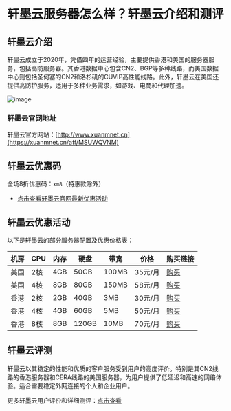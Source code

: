 # 轩墨云服务器怎么样？轩墨云介绍和测评

## 轩墨云介绍
轩墨云成立于2020年，凭借四年的运营经验，主要提供香港和美国的服务器服务，包括高防服务器。其香港数据中心包含CN2、BGP等多种线路，而美国数据中心则包括圣何塞的CN2和洛杉矶的CUVIP高性能线路。此外，轩墨云在美国还提供高防护服务，适用于多种业务需求，如游戏、电商和代理加速。

![image](https://github.com/vklook6127/xuanmnet/assets/169528995/95409cd0-c99c-44db-aef3-0dda9d07bac5)

### 轩墨云官网地址
轩墨云官方网站：[http://www.xuanmnet.cn](https://xuanmnet.cn/aff/MSUWQVNM)

## 轩墨云优惠码
全场8折优惠码：`xm8`（特惠款除外）

- [点击查看轩墨云官网最新优惠活动](https://xuanmnet.cn/aff/MSUWQVNM)

## 轩墨云优惠活动
以下是轩墨云的部分服务器配置及优惠价格表：

| 机房 | CPU  | 内存 | 硬盘  | 带宽  | 价格     | 购买链接                          |
|------|------|------|-------|-------|----------|-----------------------------------|
| 美国 | 2核  | 4GB  | 50GB  | 100MB | 35元/月  | [购买](https://xuanmnet.cn/aff/MSUWQVNM)    |
| 美国 | 4核  | 8GB  | 80GB  | 150MB | 58元/月  | [购买](https://xuanmnet.cn/aff/MSUWQVNM)    |
| 香港 | 2核  | 2GB  | 40GB  | 3MB   | 30元/月  | [购买](https://xuanmnet.cn/aff/MSUWQVNM)    |
| 香港 | 4核  | 4GB  | 60GB  | 5MB   | 50元/月  | [购买](https://xuanmnet.cn/aff/MSUWQVNM)    |
| 香港 | 8核  | 8GB  | 120GB | 10MB  | 70元/月  | [购买](https://xuanmnet.cn/aff/MSUWQVNM)    |

## 轩墨云评测
轩墨云以其稳定的性能和优质的客户服务受到用户的高度评价。特别是其CN2线路的香港服务器和CERA线路的美国服务器，为用户提供了低延迟和高速的网络体验。适合需要稳定外网连接的个人和企业用户。

更多轩墨云用户评价和详细测评：[点击查看](https://xuanmnet.cn/aff/MSUWQVNM)
